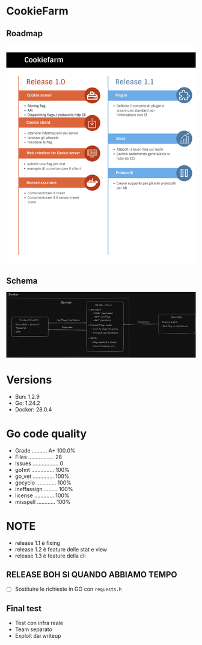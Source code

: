 # CookieFarm

## Roadmap

![Roadmap](images/roadmap.png)

## Schema

![Schema](images/schema.png)

# Versions

- Bun: 1.2.9
- Go: 1.24.2
- Docker: 28.0.4


# Go code quality

- Grade .......... A+ 100.0%
- Files ................. 28
- Issues ................. 0
- gofmt ............... 100%
- go_vet .............. 100%
- gocyclo ............. 100%
- ineffassign ......... 100%
- license ............. 100%
- misspell ............ 100%


# NOTE

- release 1.1 è fixing
- release 1.2 è feature delle stat e view
- release 1.3 è feature della cli

## RELEASE BOH SI QUANDO ABBIAMO TEMPO
- [ ] Sostituire le richieste in GO con `requests.h`

## Final test

- Test con infra reale
- Team separato
- Exploit dai writeup
